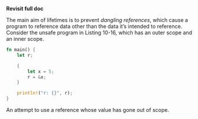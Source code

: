 **Revisit full doc**

The main aim of lifetimes is to prevent _dangling references_, which cause a program to reference data other than the data it’s intended to reference. Consider the unsafe program in Listing 10-16, which has an outer scope and an inner scope.
```rust
fn main() {
    let r;

    {
        let x = 5;
        r = &x;
    }

    println!("r: {}", r);
}
```
An attempt to use a reference whose value has gone out of scope.